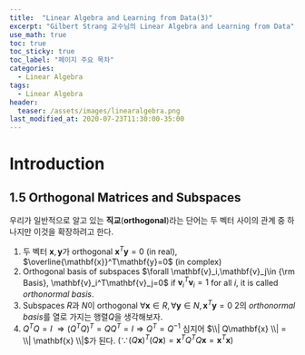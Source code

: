 ```yaml
---
title:  "Linear Algebra and Learning from Data(3)"
excerpt: "Gilbert Strang 교수님의 Linear Algebra and Learning from Data"
use_math: true
toc: true
toc_sticky: true
toc_label: "페이지 주요 목차"
categories:
  - Linear Algebra
tags:
  - Linear Algebra
header:
  teaser: /assets/images/linearalgebra.png
last_modified_at: 2020-07-23T11:30:00-35:00
---
```


# Introduction
## 1.5 Orthogonal Matrices and Subspaces

우리가 일반적으로 알고 있는 **직교**(**orthogonal**)라는 단어는 두 벡터 사이의 관계 중 하나지만 이것을 확장하려고 한다.

1. 두 벡터 $\mathbf{x},\mathbf{y}$가 orthogonal
$\mathbf{x}^T\mathbf{y}=0$ (in real), $\overline{\mathbf{x}}^T\mathbf{y}=0$ (in complex)
2. Orthogonal basis of subspaces
$\forall \mathbf{v}_i,\mathbf{v}_j\in {\rm Basis}, \mathbf{v}_i^T\mathbf{v}_j=0$ if $\mathbf{v}_i^T\mathbf{v}_i=1$ for all $i$, it is called *orthonormal basis*.
3. Subspaces $R$과 $N$이 orthogonal
$\forall \mathbf{x}\in R,\, \forall \mathbf{y}\in N,\, \mathbf{x}^T\mathbf{y}=0$
2의 *orthonormal basis*를 열로 가지는 행렬$Q$을 생각해보자.
4. $Q^TQ=I$
$\Rightarrow (Q^TQ)^T=QQ^T=I \Rightarrow Q^T=Q^{-1}$
심지어 $\\| Q\mathbf{x} \\| = \\| \mathbf{x} \\|$가 된다.
$(\because (Q\mathbf{x})^T(Q\mathbf{x})=\mathbf{x}^T Q^T Q \mathbf{x}=\mathbf{x}^T\mathbf{x})$